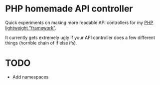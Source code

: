# PHP homemade API controller
Quick experiments on making more readable API controllers for my [PHP lightweight "framework"](https://github.com/dkvz/php-lightweight).

It currently gets extremely ugly if your API controller does a few different things (horrible chain of if else ifs).

# TODO
- Add namespaces